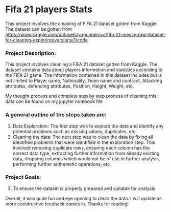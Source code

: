 # Fifa 21 players Stats
 
This project involves the cleaning of FIFA 21 dataset gotten from Kaggle. The dataset can be gotten from https://www.kaggle.com/datasets/yagunnersya/fifa-21-messy-raw-dataset-for-cleaning-exploring/versions/1/code

### Project Description:
This project involves cleaning a FIFA 21 dataset gotten from Kaggle. The dataset contains data about players information and statistics according to the FIFA 21 game. The information contained in this dataset includes but is not limited to Player name, Nationality, Team name and contract, Attacking attributes, defending attributes, Position, Height, Weight, etc.

My thought process and complete step by step process of cleaning this data can be found on my jupyter notebook file

### A general outline of the steps taken are:
1) Data Exploration: The first step was to explore the data and identify any potential problems such as missing values, duplicates, etc.
2) Cleaning the data: The next step was to clean the data by fixing all identified problems that were identified in the exploration step. This involved removing duplicate rows, ensuring each column has the correct data type, extracting further information from already existing data, dropping columns which would not be of use in further analysis, performing further arithemetic operations, etc.

### Project Goals:
3) To ensure the dataset is properly prepared and suitable for analysis

Overall, it was quite fun and eye opening to clean the data. I will update as more constructive feedback comes in. Thanks for reading!
